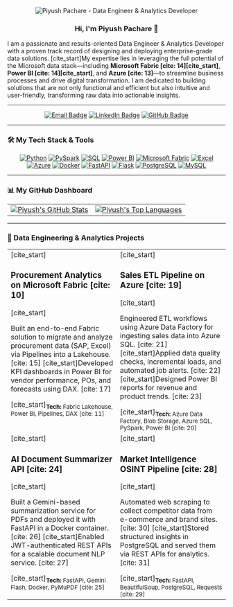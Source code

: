 <p align="center">
  <img src="./header-banner.png" alt="Piyush Pachare - Data Engineer & Analytics Developer"/>
</p>

<h3 align="center">
  Hi, I'm Piyush Pachare 👋
</h3>

I am a passionate and results-oriented Data Engineer & Analytics Developer with a proven track record of designing and deploying enterprise-grade data solutions. [cite_start]My expertise lies in leveraging the full potential of the Microsoft data stack—including **Microsoft Fabric [cite: 14][cite_start]**, **Power BI [cite: 14][cite_start]**, and **Azure [cite: 13]**—to streamline business processes and drive digital transformation. I am dedicated to building solutions that are not only functional and efficient but also intuitive and user-friendly, transforming raw data into actionable insights.

---

<p align="center">
  <a href="mailto:piyushpachare.work@gmail.com"><img src="https://img.shields.io/badge/Email-118DFF?style=for-the-badge&logo=microsoftoutlook&logoColor=white" alt="Email Badge"/></a>
  <a href="https://linkedin.com/in/piyush-pachare"><img src="https://img.shields.io/badge/LinkedIn-118DFF?style=for-the-badge&logo=linkedin&logoColor=white" alt="LinkedIn Badge"/></a>
  <a href="https://github.com/piyushpachare-work"><img src="https://img.shields.io/badge/GitHub-3257A8?style=for-the-badge&logo=github&logoColor=white" alt="GitHub Badge"/></a>
</p>

---

### 🛠️ My Tech Stack & Tools

<p align="center">
  <a href="#"><img alt="Python" src="https://img.shields.io/badge/Python-3776AB?style=for-the-badge&logo=python&logoColor=white"></a>
  <a href="#"><img alt="PySpark" src="https://img.shields.io/badge/PySpark-E25A1C?style=for-the-badge&logo=apache-spark&logoColor=white"></a>
  <a href="#"><img alt="SQL" src="https://img.shields.io/badge/SQL-4479A1?style=for-the-badge&logo=progate&logoColor=white"></a>
  <a href="#"><img alt="Power BI" src="https://img.shields.io/badge/Power%20BI-F2C811?style=for-the-badge&logo=powerbi&logoColor=black"></a>
  <a href="#"><img alt="Microsoft Fabric" src="https://img.shields.io/badge/Microsoft%20Fabric-6A00FF?style=for-the-badge&logo=microsoft&logoColor=white"></a>
  <a href="#"><img alt="Excel" src="https://img.shields.io/badge/Excel-217346?style=for-the-badge&logo=microsoftexcel&logoColor=white"></a>
  <a href="#"><img alt="Azure" src="https://img.shields.io/badge/Azure-0089D6?style=for-the-badge&logo=microsoftazure&logoColor=white"></a>
  <a href="#"><img alt="Docker" src="https://img.shields.io/badge/Docker-2496ED?style=for-the-badge&logo=docker&logoColor=white"></a>
  <a href="#"><img alt="FastAPI" src="https://img.shields.io/badge/FastAPI-009688?style=for-the-badge&logo=fastapi&logoColor=white"></a>
  <a href="#"><img alt="Flask" src="https://img.shields.io/badge/Flask-000000?style=for-the-badge&logo=flask&logoColor=white"></a>
  <a href="#"><img alt="PostgreSQL" src="https://img.shields.io/badge/PostgreSQL-4169E1?style=for-the-badge&logo=postgresql&logoColor=white"></a>
  <a href="#"><img alt="MySQL" src="https://img.shields.io/badge/MySQL-4479A1?style=for-the-badge&logo=mysql&logoColor=white"></a>
</p>

---

### 📊 My GitHub Dashboard

<div align="center">
  <table>
    <tr align="center">
      <td>
        <a href="https://github.com/anuraghazra/github-readme-stats">
          <img 
            alt="Piyush's GitHub Stats" 
            src="https://github-readme-stats.vercel.app/api?username=piyushpachare-work&show_icons=true&title_color=3257A8&icon_color=118DFF&text_color=252423&bg_color=00000000&hide_border=false&border_color=30363d"
          />
        </a>
      </td>
      <td>
        <a href="https://github.com/anuraghazra/github-readme-stats">
          <img 
            alt="Piyush's Top Languages" 
            src="https://github-readme-stats.vercel.app/api/top-langs/?username=piyushpachare-work&layout=compact&title_color=3257A8&text_color=252423&bg_color=00000000&hide_border=false&border_color=30363d"
          />
        </a>
      </td>
    </tr>
  </table>
</div>

---

### 🚀 Data Engineering & Analytics Projects

<table>
  <tr>
    <td width="50%" valign="top">
      [cite_start]<h3>Procurement Analytics on Microsoft Fabric [cite: 10]</h3>
      [cite_start]<p>Built an end-to-end Fabric solution to migrate and analyze procurement data (SAP, Excel) via Pipelines into a Lakehouse. [cite: 15] [cite_start]Developed KPI dashboards in Power BI for vendor performance, POs, and forecasts using DAX. [cite: 17]</p>
      [cite_start]<sub><strong>Tech:</strong> Fabric Lakehouse, Power BI, Pipelines, DAX [cite: 11]</sub>
    </td>
    <td width="50%" valign="top">
      [cite_start]<h3>Sales ETL Pipeline on Azure [cite: 19]</h3>
      [cite_start]<p>Engineered ETL workflows using Azure Data Factory for ingesting sales data into Azure SQL. [cite: 21] [cite_start]Applied data quality checks, incremental loads, and automated job alerts. [cite: 22] [cite_start]Designed Power BI reports for revenue and product trends. [cite: 23]</p>
      [cite_start]<sub><strong>Tech:</strong> Azure Data Factory, Blob Storage, Azure SQL, PySpark, Power BI [cite: 20]</sub>
    </td>
  </tr>
  <tr>
    <td width="50%" valign="top">
      [cite_start]<h3>AI Document Summarizer API [cite: 24]</h3>
      [cite_start]<p>Built a Gemini-based summarization service for PDFs and deployed it with FastAPI in a Docker container. [cite: 26] [cite_start]Enabled JWT-authenticated REST APIs for a scalable document NLP service. [cite: 27]</p>
      [cite_start]<sub><strong>Tech:</strong> FastAPI, Gemini Flash, Docker, PyMuPDF [cite: 25]</sub>
    </td>
    <td width="50%" valign="top">
      [cite_start]<h3>Market Intelligence OSINT Pipeline [cite: 28]</h3>
      [cite_start]<p>Automated web scraping to collect competitor data from e-commerce and brand sites. [cite: 30] [cite_start]Stored structured insights in PostgreSQL and served them via REST APIs for analytics. [cite: 31]</p>
      [cite_start]<sub><strong>Tech:</strong> FastAPI, BeautifulSoup, PostgreSQL, Requests [cite: 29]</sub>
    </td>
  </tr>
</table>
